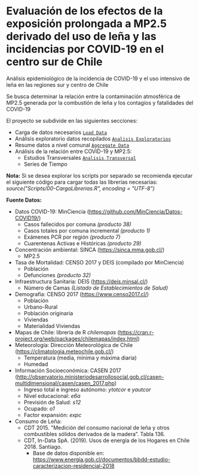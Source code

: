Evaluación de los efectos de la exposición prolongada a MP2.5 derivado del uso de leña y las incidencias por COVID-19 en el centro sur de Chile
================
Análisis epidemiológico de la incidencia de COVID-19 y el uso intensivo de leña en las regiones sur y centro de Chile

Se busca determinar la relación entre la contaminación atmosférica de MP2.5 generada por la combustión de leña y 
los contagios y fatalidades del COVID-19

El proyecto se subdivide en las siguientes secciones:
* Carga de datos necesarios [`Load Data`](https://github.com/pmbusch/Analisis-COVID-MP2.5/tree/master/Scripts/Load_Data)
* Análisis exploratorio datos recopilados [`Analisis Exploratorios`](https://github.com/pmbusch/Analisis-COVID-MP2.5/tree/master/Scripts/Analisis_Exploratorios)
* Resume datos a nivel comunal [`Aggregate Data`](https://github.com/pmbusch/Analisis-COVID-MP2.5/tree/master/Scripts/Aggregate_Data)
* Análisis de la relación entre COVID-19 y MP2.5:
	* Estudios Transversales [`Analisis Transversal`](https://github.com/pmbusch/Analisis-COVID-MP2.5/tree/master/Scripts/04-AnalisisTransversal.R)
	* Series de Tiempo

**Nota:** Si se desea explorar los scripts por separado se recomienda ejecutar el siguiente código para cargar todas las librerías necesarias: *source("Scripts/00-CargaLibrerias.R", encoding = "UTF-8")*

**Fuente Datos:**
* Datos COVID-19: MinCiencia (https://github.com/MinCiencia/Datos-COVID19/)
	* Casos fallecidos por comuna *(producto 38)*
	* Casos totales por comuna incremental *(producto 1)*
	* Exámenes PCR por región *(producto 7)*
	* Cuarentenas Activas e Históricas *(producto 29)*
* Concentración ambiental: SINCA (https://sinca.mma.gob.cl/)
	* MP2.5
* Tasa de Mortalidad: CENSO 2017 y DEIS (compilado por MinCiencia)
	* Población 
	* Defunciones *(producto 32)*
* Infraestructura Sanitaria: DEIS (https://deis.minsal.cl/)
	* Número de Camas *(Listado de Establecimientos de Salud)*
* Demografía: CENSO 2017 (https://www.censo2017.cl/)
	* Población
	* Urbano-Rural
	* Población originaria
	* Viviendas
	* Materialidad Viviendas
* Mapas de Chile: librería de R *chilemapas* (https://cran.r-project.org/web/packages/chilemapas/index.html)
* Meteorología: Dirección Meteorológica de Chile (https://climatologia.meteochile.gob.cl/)
	* Temperatura (media, mínima y máxima diaria)
	* Humedad
* Información Socioeconómica: CASEN 2017 (http://observatorio.ministeriodesarrollosocial.gob.cl/casen-multidimensional/casen/casen_2017.php)
	* Ingreso total e ingreso autónomo: *ytotcor* e *yautcor*
	* Nivel educacional: *e6a* 
	* Previsión de Salud: *s12* 
	* Ocupado: *o1*
	* Factor expansión: *expc*
* Consumo de Leña: 
	* CDT 2015. "Medición del consumo nacional de leña y otros combustibles sólidos derivados de la madera”. Tabla 136.
	* CDT, In-Data SpA. (2019). Usos de energía de los Hogares en Chile 2018. Santiago.
		* Base de datos disponible en: https://www.energia.gob.cl/documentos/bbdd-estudio-caracterizacion-residencial-2018
